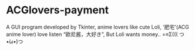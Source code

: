# ACGlovers-payment
A GUI program developed by Tkinter, anime lovers like cute  Loli, '肥宅'(ACG anime lover) love listen “欧尼酱，大好き”, But Loli wants money..  =≡Σ((( つ•̀ω•́)つ
